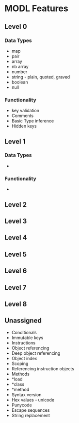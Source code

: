 # MODL Features

## Level 0
### Data Types
- map
- pair
- array
- nb array
- number
- string - plain, quoted, graved
- boolean
- null
### Functionality
- key validation
- Comments
- Basic Type inference
- Hidden keys
## Level 1
### Data Types
- 
### Functionality
- 
## Level 2
## Level 3
## Level 4
## Level 5
## Level 6
## Level 7
## Level 8
## Unassigned
- Conditionals
- Immutable keys
- Instructions
- Object referencing
- Deep object referencing
- Object index
- Scoping
- Referencing instruction objects
- Methods
- *load
- *class
- *method
- Syntax version
- Hex values - unicode
- Punycode
- Escape sequences
- String replacement